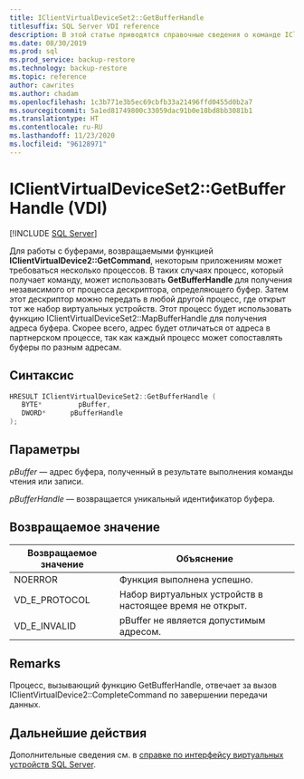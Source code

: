 ```yaml
---
title: IClientVirtualDeviceSet2::GetBufferHandle
titlesuffix: SQL Server VDI reference
description: В этой статье приводятся справочные сведения о команде IClientVirtualDeviceSet2::GetBufferHandle.
ms.date: 08/30/2019
ms.prod: sql
ms.prod_service: backup-restore
ms.technology: backup-restore
ms.topic: reference
author: cawrites
ms.author: chadam
ms.openlocfilehash: 1c3b771e3b5ec69cbfb33a21496ffd0455d0b2a7
ms.sourcegitcommit: 5a1ed81749800c33059dac91b0e18bd8bb3081b1
ms.translationtype: HT
ms.contentlocale: ru-RU
ms.lasthandoff: 11/23/2020
ms.locfileid: "96128971"
---
```

# <a name="iclientvirtualdeviceset2getbufferhandle-vdi"></a>IClientVirtualDeviceSet2::GetBufferHandle (VDI)

[!INCLUDE [SQL Server](../../../includes/applies-to-version/sqlserver.md)]

Для работы с буферами, возвращаемыми функцией **IClientVirtualDevice2::GetCommand**, некоторым приложениям может требоваться несколько процессов. В таких случаях процесс, который получает команду, может использовать **GetBufferHandle** для получения независимого от процесса дескриптора, определяющего буфер. Затем этот дескриптор можно передать в любой другой процесс, где открыт тот же набор виртуальных устройств. Этот процесс будет использовать функцию IClientVirtualDeviceSet2::MapBufferHandle для получения адреса буфера. Скорее всего, адрес будет отличаться от адреса в партнерском процессе, так как каждый процесс может сопоставлять буферы по разным адресам.

## <a name="syntax"></a>Синтаксис

```c
HRESULT IClientVirtualDeviceSet2::GetBufferHandle (
   BYTE*         pBuffer,
   DWORD*      pBufferHandle
);
```

## <a name="parameters"></a>Параметры

*pBuffer* — адрес буфера, полученный в результате выполнения команды чтения или записи.

*pBufferHandle* — возвращается уникальный идентификатор буфера.

## <a name="return-value"></a>Возвращаемое значение

|Возвращаемое значение | Объяснение |
|---|---|
| NOERROR | Функция выполнена успешно. |
| VD_E_PROTOCOL | Набор виртуальных устройств в настоящее время не открыт. |
| VD_E_INVALID | pBuffer не является допустимым адресом. |

## <a name="remarks"></a>Remarks

Процесс, вызывающий функцию GetBufferHandle, отвечает за вызов IClientVirtualDevice2::CompleteCommand по завершении передачи данных.

## <a name="next-steps"></a>Дальнейшие действия

Дополнительные сведения см. в [справке по интерфейсу виртуальных устройств SQL Server](reference-virtual-device-interface.md).